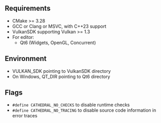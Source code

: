Requirements
----------------------

- CMake >= 3.28
- GCC or Clang or MSVC, with C++23 support
- VulkanSDK supporting Vulkan >= 1.3
- For editor:
    - Qt6 (Widgets, OpenGL, Concurrent)

Environment
----------------------

- VULKAN_SDK pointing to VulkanSDK directory
- On Windows, QT_DIR pointing to Qt6 directory

Flags
----------------------

- `#define CATHEDRAL_NO_CHECKS` to disable runtime checks
- `#define CATHEDRAL_NO_TRACING` to disable source code information in error traces